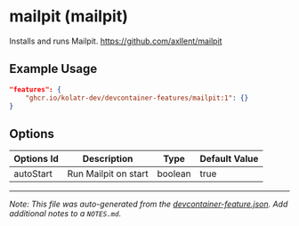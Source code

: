
# mailpit (mailpit)

Installs and runs Mailpit. https://github.com/axllent/mailpit

## Example Usage

```json
"features": {
    "ghcr.io/kolatr-dev/devcontainer-features/mailpit:1": {}
}
```

## Options

| Options Id | Description | Type | Default Value |
|-----|-----|-----|-----|
| autoStart | Run Mailpit on start | boolean | true |



---

_Note: This file was auto-generated from the [devcontainer-feature.json](https://github.com/kolatr-dev/devcontainer-features/blob/main/src/mailpit/devcontainer-feature.json).  Add additional notes to a `NOTES.md`._
